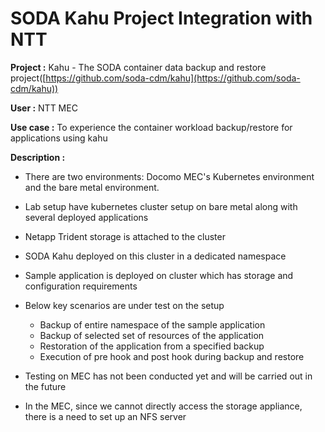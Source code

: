 # SODA Kahu Project Integration with NTT

**Project :** Kahu - The SODA container data backup and restore project([https://github.com/soda-cdm/kahu](https://github.com/soda-cdm/kahu))

**User :** NTT MEC

**Use case :** To experience the container workload backup/restore for applications using kahu

**Description :**
- There are two environments: Docomo MEC's Kubernetes environment and the bare metal environment.
- Lab setup have kubernetes cluster setup on bare metal along with several deployed applications
- Netapp Trident storage is attached to the cluster
- SODA Kahu deployed on this cluster in a dedicated namespace
- Sample application is deployed on cluster which has storage and configuration requirements

- Below key scenarios are under test on the setup
    - Backup of entire namespace of the sample application
    - Backup of selected set of resources of the application
    - Restoration of the application from a specified backup
    - Execution of pre hook and post hook during backup and restore
- Testing on MEC has not been conducted yet and will be carried out in the future
- In the MEC, since we cannot directly access the storage appliance, there is a need to set up an NFS server
